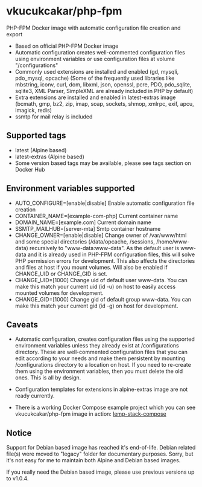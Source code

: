 # vkucukcakar/php-fpm

PHP-FPM Docker image with automatic configuration file creation and export

* Based on official PHP-FPM Docker image
* Automatic configuration creates well-commented configuration files using environment variables or use configuration files at volume "/configurations"
* Commonly used extensions are installed and enabled (gd, mysqli, pdo_mysql, opcache) (Some of the frequently used libraries like mbstring, iconv, curl, dom, libxml, json, openssl, pcre, PDO, pdo_sqlite, sqlite3, XML Parser, SimpleXML are already included in PHP by default)
* Extra extensions are installed and enabled in latest-extras image (bcmath, gmp, bz2, zip, imap, soap, sockets, shmop, xmlrpc, exif, apcu, imagick, redis)
* ssmtp for mail relay is included

## Supported tags

* latest (Alpine based)
* latest-extras (Alpine based)
* Some version based tags may be available, please see tags section on Docker Hub

## Environment variables supported

* AUTO_CONFIGURE=[enable|disable]
	Enable automatic configuration file creation
* CONTAINER_NAME=[example-com-php]
	Current container name
* DOMAIN_NAME=[example.com]
	Current domain name
* SSMTP_MAILHUB=[server-mta]
	Smtp container hostname
* CHANGE_OWNER=[enable|disable]
	Change owner of /var/www/html and some special directories (/data/opcache, /sessions, /home/www-data) recursively to "www-data:www-data".
	As the default user is www-data and it is already used in PHP-FPM configuration files, this will solve PHP permission errors for development.
	This also affects the directories and files at host if you mount volumes. Will also be enabled if CHANGE_UID or CHANGE_GID is set.
* CHANGE_UID=[1000]
	Change uid of default user www-data. You can make this match your current uid (id -u) on host to easily access mounted volumes for development.
* CHANGE_GID=[1000]
	Change gid of default group www-data. You can make this match your current gid (id -g) on host for development.

## Caveats

* Automatic configuration, creates configuration files using the supported environment variables
  unless they already exist at /configurations directory. These are well-commented configuration files
  that you can edit according to your needs and make them persistent by mounting /configurations directory
  to a location on host. If you need to re-create them using the environment variables, then you must
  delete the old ones. This is all by design.

* Configuration templates for extensions in alpine-extras image are not ready currently.

* There is a working Docker Compose example project which you can see vkucukcakar/php-fpm image in action: [lemp-stack-compose](https://github.com/vkucukcakar/lemp-stack-compose )

## Notice

Support for Debian based image has reached it's end-of-life.
Debian related file(s) were moved to "legacy" folder for documentary purposes.
Sorry, but it's not easy for me to maintain both Alpine and Debian based images.

If you really need the Debian based image, please use previous versions up to v1.0.4.
